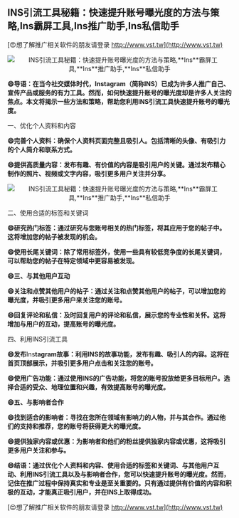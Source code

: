 ## **INS引流工具秘籍：快速提升账号曝光度的方法与策略,**Ins**霸屏工具,**Ins**推广助手,**Ins**私信助手**

[😍想了解推广相关软件的朋友请登录 http://www.vst.tw](http://www.vst.tw)

 <center><img src="https://vst.tw/MP4/tuiguang/png/6.png" alt="INS引流工具秘籍：快速提升账号曝光度的方法与策略,**Ins**霸屏工具,**Ins**推广助手,**Ins**私信助手"></center>

**😄导语：在当今社交媒体时代，**Ins**tagram（简称INS）已成为许多人推广自己、宣传产品或服务的有力工具。然而，如何快速提升账号的曝光度却是许多人关注的焦点。本文将揭示一些方法和策略，帮助您利用INS引流工具快速提升账号的曝光度。**

一、优化个人资料和内容

**😄完善个人资料：确保个人资料页面完整且吸引人。包括清晰的头像、有吸引力的个人简介和联系方式。**

**😄提供高质量内容：发布有趣、有价值的内容是吸引用户的关键。通过发布精心制作的照片、视频或文字内容，吸引更多用户关注并分享。**

 <center><img src="https://vst.tw/MP4/tuiguang/png/3.png" alt="INS引流工具秘籍：快速提升账号曝光度的方法与策略,**Ins**霸屏工具,**Ins**推广助手,**Ins**私信助手"></center>

二、使用合适的标签和关键词

**😄研究热门标签：通过研究与您账号相关的热门标签，将其应用于您的帖子中。这将增加您的帖子被发现的机会。**

**😄使用长尾关键词：除了常用标签外，使用一些具有较低竞争度的长尾关键词，可以帮助您的帖子在特定领域中更容易被发现。**

**😄三、与其他用户互动**

**😄关注和点赞其他用户的帖子：通过关注和点赞其他用户的帖子，可以增加您的曝光度，并吸引更多用户来关注您的账号。**

**😄回复评论和私信：及时回复用户的评论和私信，展示您的专业性和关怀。这将增加与用户的互动，提高账号的曝光度。**

四、利用INS引流工具

**😄发布**Ins**tagram故事：利用INS的故事功能，发布有趣、吸引人的内容。这将在首页顶部展示，并吸引更多用户点击和关注您的账号。**

**😄使用广告功能：通过使用INS的广告功能，将您的账号投放给更多目标用户。选择合适的受众、地理位置和兴趣，有效提高账号的曝光度。**

**😄五、与影响者合作**

**😄找到适合的影响者：寻找在您所在领域有影响力的人物，并与其合作。通过他们的支持和推荐，您的账号将获得更大的曝光度。**

**😄提供独家内容或优惠：为影响者和他们的粉丝提供独家内容或优惠，这将吸引更多用户关注和参与。**

**😄结语：通过优化个人资料和内容、使用合适的标签和关键词、与其他用户互动、利用INS引流工具以及与影响者合作，您可以快速提升账号的曝光度。然而，记住在推广过程中保持真实和专业是至关重要的。只有通过提供有价值的内容和积极的互动，才能真正吸引用户，并在INS上取得成功。**

[😍想了解推广相关软件的朋友请登录 http://www.vst.tw](http://www.vst.tw)




